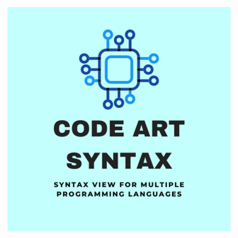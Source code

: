 <p align="center">
    <img src="Images/logo.png" width="528" max-width="90%" alt="CodeArtSyntax" />
</p>
